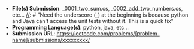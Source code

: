 [//]: # "Credit: https://github.com/neetcode-gh/leetcode/blob/main/.github/pull_request_template.md"
[//]: # "Pull Request Template"
[//]: # "Replace the placeholder values in the template below"

- **File(s) Submission**: \_0001_two_sum.cs, \_0002_add_two_numbers.cs, etc...
[//]: # "Need the underscore (_) at the beginning is because python and Java can't access the unit tests without it. This is a quick fix"
- **Programming Language(s)**: python, java, etc...
- **Submission URL**: https://leetcode.com/problems/[problem-name]/submissions/xxxxxxxxx/
